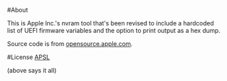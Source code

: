 #About

This is Apple Inc.'s nvram tool that's been revised to include a hardcoded list of UEFI firmware variables and the option to print output as a hex dump.

Source code is from [opensource.apple.com](http://opensource.apple.com/source/system_cmds/system_cmds-550.10/nvram.tproj/).

#License
[APSL](http://www.publicsource.apple.com/license/apsl/)

(above says it all)
